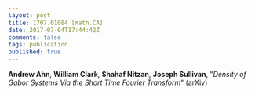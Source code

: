 ```yaml
---
layout: post
title: 1707.01084 [math.CA]
date: 2017-07-04T17:44:42Z
comments: false
tags: publication
published: true
---
```


<b>Andrew Ahn</b>, <b>William Clark</b>, <b>Shahaf Nitzan</b>, <b>Joseph Sullivan</b>, "<i>Density of Gabor Systems Via the Short Time Fourier Transform</i>" ([arXiv](http://arxiv.org/abs/1707.01084v1))
